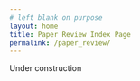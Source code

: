 ```yaml
---
# left blank on purpose
layout: home
title: Paper Review Index Page
permalink: /paper_review/
---
```


Under construction